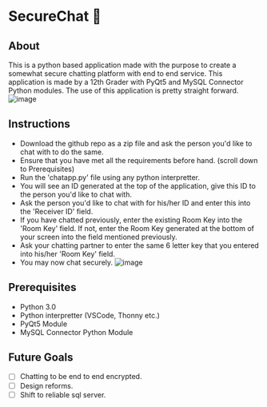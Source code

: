 # SecureChat 💬
## About
This is a python based application made with the purpose to create a somewhat secure chatting platform with end to end service. This application is made by 
a 12th Grader with PyQt5 and MySQL Connector Python modules. The use of this application is pretty straight forward.
![image](https://github.com/Faizaan-Nasir/SecureChat/assets/82143161/aac60999-f685-451c-b7f0-f48da050d3fe)
## Instructions
- Download the github repo as a zip file and ask the person you'd like to chat with to do the same.
- Ensure that you have met all the requirements before hand. (scroll down to Prerequisites)
- Run the 'chatapp.py' file using any python interpretter.
- You will see an ID generated at the top of the application, give this ID to the person you'd like to chat with.
- Ask the person you'd like to chat with for his/her ID and enter this into the 'Receiver ID' field.
- If you have chatted previously, enter the existing Room Key into the 'Room Key' field. If not, enter the Room Key generated at the bottom of your screen into the field mentioned previously.
- Ask your chatting partner to enter the same 6 letter key that you entered into his/her 'Room Key' field.
- You may now chat securely.
![image](https://github.com/Faizaan-Nasir/SecureChat/assets/82143161/d21c584c-fe9b-4473-bd4a-ea7a1b4df51d)
## Prerequisites
- Python 3.0
- Python interpretter (VSCode, Thonny etc.)
- PyQt5 Module
- MySQL Connector Python Module
## Future Goals 
- [ ] Chatting to be end to end encrypted.
- [ ] Design reforms.
- [ ] Shift to reliable sql server.
